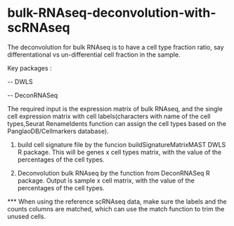 # bulk-RNAseq-deconvolution-with-scRNAseq
The deconvolution for bulk RNAseq is to have a cell type fraction ratio, say differentational vs un-differential cell fraction in the sample.

Key packages :

-- DWLS 

-- DeconRNASeq

The required input is the expression matrix of bulk RNAseq, and the single cell expression matrix with cell labels(characters with name of the cell types,Seurat RenameIdents function can assign the cell types based on the PanglaoDB/Cellmarkers database).

1) build cell signature file by the funcion buildSignatureMatrixMAST DWLS R package. This will be genes x cell types matrix, with the value of the percentages of the cell types.

2) Deconvolution bulk RNAseq by the function from DeconRNASeq R package. Output is sample x cell matrix, with the value of the percentages of the cell types.


*** When using the reference scRNAseq data, make sure the labels and the counts columns are matched, which can use the match function to trim the unused cells. 
